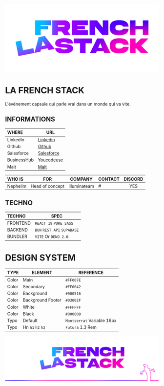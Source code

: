 ![Cover](https://github.com/nephcode/lafrenchstack/blob/main/.github/images/githubReadmeHeader.png)

<!-- ∵ ƸӜƷ ∴∵ ƸӜƷ ∴∵ ƸӜƷ ∴∵ ƸӜƷ ∴∵ ƸӜƷ ∴∵ ƸӜƷ ∴∵ ƸӜƷ ∴∵ ƸӜƷ ∴∵ ƸӜƷ ∴∵ ƸӜƷ ∴∵ ƸӜƷ ∴∵ ƸӜƷ ∴ -->

# LA FRENCH STACK

L'événement capsule qui parle vrai dans un monde qui va vite.

## INFORMATIONS

| WHERE       | URL                                                           |
| :---------- | ------------------------------------------------------------- |
| LinkedIn    | [Linkedin](https://www.linkedin.com/in/nephelim)              |
| Github      | [Github](https://www.github.com/nephcode)                     |
| Salesforce  | [Salesforce](https://www.salesforce.com/trailblazer/nephelim) |
| BusinessHub | [Youcodeuse](https://youcodeuse.com)                          |
| Malt        | [Malt](https://www.malt.fr/profile/nephelim)                  |

| WHO IS   | FOR             |   COMPANY    | CONTACT | DISCORD |
| :------- | --------------- | :----------: | ------- | :-----: |
| Nephelim | Head of concept | Illuminateam | #       |   YES   |

## TECHNO

| TECHNO   | SPEC                        |
| :------- | --------------------------- |
| FRONTEND | `REACT 19` `PURE SASS`      |
| BACKEND  | `BUN` `REST API` `SUPABASE` |
| BUNDLER  | `VITE` Or `DENO 2.0`        |

# DESIGN SYSTEM

| TYPE  | ELEMENT           | REFERENCE                  |
| ----- | ----------------- | -------------------------- |
| Color | Main              | `#FF007E`                  |
| Color | Secondary         | `#FF0042`                  |
| Color | Background        | `#000516`                  |
| Color | Background Footer | `#03002F`                  |
| Color | White             | `#FFFFFF`                  |
| Color | Black             | `#000000`                  |
| Typo  | Default           | `Montserrat` Variable 16px |
| Typo  | Hn `h1` `h2` `h3` | `Futura` 1.3 Rem           |

<!-- ∵ ƸӜƷ ∴∵ ƸӜƷ ∴∵ ƸӜƷ ∴∵ ƸӜƷ ∴∵ ƸӜƷ ∴∵ ƸӜƷ ∴∵ ƸӜƷ ∴∵ ƸӜƷ ∴∵ ƸӜƷ ∴∵ ƸӜƷ ∴∵ ƸӜƷ ∴∵ ƸӜƷ ∴ -->

![Cover](https://github.com/nephcode/lafrenchstack/blob/main/.github/images/githubReadmeFooter.png)
